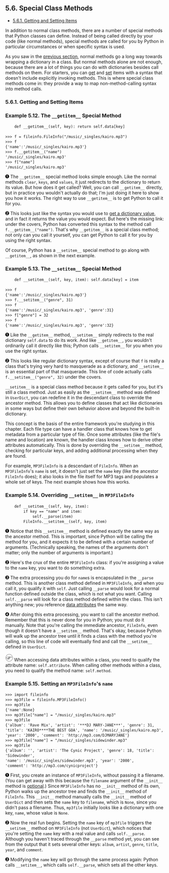 

5.6. Special Class Methods
--------------------------

-   [5.6.1. Getting and Setting
    Items](special_class_methods.html#d0e12822)

In addition to normal class methods, there are a number of special
methods that Python classes can define. Instead of being called directly
by your code (like normal methods), special methods are called for you
by Python in particular circumstances or when specific syntax is used.

As you saw in the [previous
section](userdict.html "5.5. Exploring UserDict: A Wrapper Class"),
normal methods go a long way towards wrapping a dictionary in a class.
But normal methods alone are not enough, because there are a lot of
things you can do with dictionaries besides call methods on them. For
starters, you can
[get](../native_data_types/index.html#odbchelper.dict.define "Example 3.1. Defining a Dictionary")
and
[set](../native_data_types/index.html#odbchelper.dict.modify "Example 3.2. Modifying a Dictionary")
items with a syntax that doesn't include explicitly invoking methods.
This is where special class methods come in: they provide a way to map
non-method-calling syntax into method calls.

### 5.6.1. Getting and Setting Items

### Example 5.12. The `__getitem__` Special Method

        def __getitem__(self, key): return self.data[key]

    >>> f = fileinfo.FileInfo("/music/_singles/kairo.mp3")
    >>> f
    {'name':'/music/_singles/kairo.mp3'}
    >>> f.__getitem__("name") 
    '/music/_singles/kairo.mp3'
    >>> f["name"]             
    '/music/_singles/kairo.mp3'



[![1](../images/callouts/1.png)](#fileinfo.specialmethods.1.1) The `__getitem__` special method looks simple enough. Like the normal methods `clear`, `keys`, and `values`, it just redirects to the dictionary to return its value. But how does it get called? Well, you can call `__getitem__` directly, but in practice you wouldn't actually do that; I'm just doing it here to show you how it works. The right way to use `__getitem__` is to get Python to call it for you. 

[![2](../images/callouts/2.png)](#fileinfo.specialmethods.1.2) This looks just like the syntax you would use to [get a dictionary value](../native_data_types/index.html#odbchelper.dict.define "Example 3.1. Defining a Dictionary"), and in fact it returns the value you would expect. But here's the missing link: under the covers, Python has converted this syntax to the method call `f.__getitem__("name")`. That's why `__getitem__` is a special class method; not only can you call it yourself, you can get Python to call it for you by using the right syntax. 

Of course, Python has a `__setitem__` special method to go along with
`__getitem__`, as shown in the next example.

### Example 5.13. The `__setitem__` Special Method

        def __setitem__(self, key, item): self.data[key] = item

    >>> f
    {'name':'/music/_singles/kairo.mp3'}
    >>> f.__setitem__("genre", 31) 
    >>> f
    {'name':'/music/_singles/kairo.mp3', 'genre':31}
    >>> f["genre"] = 32            
    >>> f
    {'name':'/music/_singles/kairo.mp3', 'genre':32}



[![1](../images/callouts/1.png)](#fileinfo.specialmethods.2.1) Like the `__getitem__` method, `__setitem__` simply redirects to the real dictionary `self.data` to do its work. And like `__getitem__`, you wouldn't ordinarily call it directly like this; Python calls `__setitem__` for you when you use the right syntax. 

[![2](../images/callouts/2.png)](#fileinfo.specialmethods.2.2) This looks like regular dictionary syntax, except of course that `f` is really a class that's trying very hard to masquerade as a dictionary, and `__setitem__` is an essential part of that masquerade. This line of code actually calls `f.__setitem__("genre", 32)` under the covers. 

`__setitem__` is a special class method because it gets called for you,
but it's still a class method. Just as easily as the `__setitem__`
method was defined in `UserDict`, you can redefine it in the descendant
class to override the ancestor method. This allows you to define classes
that act like dictionaries in some ways but define their own behavior
above and beyond the built-in dictionary.

This concept is the basis of the entire framework you're studying in
this chapter. Each file type can have a handler class that knows how to
get metadata from a particular type of file. Once some attributes (like
the file's name and location) are known, the handler class knows how to
derive other attributes automatically. This is done by overriding the
`__setitem__` method, checking for particular keys, and adding
additional processing when they are found.

For example, `MP3FileInfo` is a descendant of `FileInfo`. When an
`MP3FileInfo`'s `name` is set, it doesn't just set the `name` key (like
the ancestor `FileInfo` does); it also looks in the file itself for MP3
tags and populates a whole set of keys. The next example shows how this
works.

### Example 5.14. Overriding `__setitem__` in `MP3FileInfo`

        def __setitem__(self, key, item):         
            if key == "name" and item:            
                self.__parse(item)                
            FileInfo.__setitem__(self, key, item) 



[![1](../images/callouts/1.png)](#fileinfo.specialmethods.3.1) Notice that this `__setitem__` method is defined exactly the same way as the ancestor method. This is important, since Python will be calling the method for you, and it expects it to be defined with a certain number of arguments. (Technically speaking, the names of the arguments don't matter; only the number of arguments is important.) 

[![2](../images/callouts/2.png)](#fileinfo.specialmethods.3.2) Here's the crux of the entire `MP3FileInfo` class: if you're assigning a value to the `name` key, you want to do something extra. 

[![3](../images/callouts/3.png)](#fileinfo.specialmethods.3.3) The extra processing you do for `name`s is encapsulated in the `__parse` method. This is another class method defined in `MP3FileInfo`, and when you call it, you qualify it with `self`. Just calling `__parse` would look for a normal function defined outside the class, which is not what you want. Calling `self.__parse` will look for a class method defined within the class. This isn't anything new; you reference [data attributes](userdict.html#fileinfo.userdict.normalmethods "Example 5.10. UserDict Normal Methods") the same way. 

[![4](../images/callouts/4.png)](#fileinfo.specialmethods.3.4) After doing this extra processing, you want to call the ancestor method. Remember that this is never done for you in Python; you must do it manually. Note that you're calling the immediate ancestor, `FileInfo`, even though it doesn't have a `__setitem__` method. That's okay, because Python will walk up the ancestor tree until it finds a class with the method you're calling, so this line of code will eventually find and call the `__setitem__` defined in `UserDict`. 


![Note](../images/note.png) 
When accessing data attributes within a class, you need to qualify the attribute name: `self.attribute`. When calling other methods within a class, you need to qualify the method name: `self.method`. 

### Example 5.15. Setting an `MP3FileInfo`'s `name`

    >>> import fileinfo
    >>> mp3file = fileinfo.MP3FileInfo()                   
    >>> mp3file
    {'name':None}
    >>> mp3file["name"] = "/music/_singles/kairo.mp3"      
    >>> mp3file
    {'album': 'Rave Mix', 'artist': '***DJ MARY-JANE***', 'genre': 31,
    'title': 'KAIRO****THE BEST GOA', 'name': '/music/_singles/kairo.mp3',
    'year': '2000', 'comment': 'http://mp3.com/DJMARYJANE'}
    >>> mp3file["name"] = "/music/_singles/sidewinder.mp3" 
    >>> mp3file
    {'album': '', 'artist': 'The Cynic Project', 'genre': 18, 'title': 'Sidewinder', 
    'name': '/music/_singles/sidewinder.mp3', 'year': '2000', 
    'comment': 'http://mp3.com/cynicproject'}



[![1](../images/callouts/1.png)](#fileinfo.specialmethods.4.1) First, you create an instance of `MP3FileInfo`, without passing it a filename. (You can get away with this because the `filename` argument of the `__init__` method is [optional](../power_of_introspection/optional_arguments.html "4.2. Using Optional and Named Arguments").) Since `MP3FileInfo` has no `__init__` method of its own, Python walks up the ancestor tree and finds the `__init__` method of `FileInfo`. This `__init__` method manually calls the `__init__` method of `UserDict` and then sets the `name` key to `filename`, which is `None`, since you didn't pass a filename. Thus, `mp3file` initially looks like a dictionary with one key, `name`, whose value is `None`. 

[![2](../images/callouts/2.png)](#fileinfo.specialmethods.4.2) Now the real fun begins. Setting the `name` key of `mp3file` triggers the `__setitem__` method on `MP3FileInfo` (not `UserDict`), which notices that you're setting the `name` key with a real value and calls `self.__parse`. Although you haven't traced through the `__parse` method yet, you can see from the output that it sets several other keys: `album`, `artist`, `genre`, `title`, `year`, and `comment`. 

[![3](../images/callouts/3.png)](#fileinfo.specialmethods.4.3) Modifying the `name` key will go through the same process again: Python calls `__setitem__`, which calls `self.__parse`, which sets all the other keys. 

  

